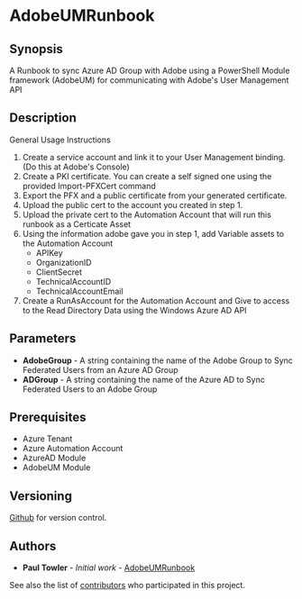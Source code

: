 # AdobeUMRunbook

## Synopsis
A Runbook to sync Azure AD Group with Adobe using a PowerShell Module framework (AdobeUM) for communicating with Adobe's User Management API

## Description
General Usage Instructions</br>
1. Create a service account and link it to your User Management binding. (Do this at Adobe's Console)
2. Create a PKI certificate. You can create a self signed one using the provided Import-PFXCert command
3. Export the PFX and a public certificate from your generated certificate.
4. Upload the public cert to the account you created in step 1.
5. Upload the private cert to the Automation Account that will run this runbook as a Certicate Asset
6. Using the information adobe gave you in step 1, add Variable assets to the Automation Account
    - APIKey
    - OrganizationID
    - ClientSecret
    - TechnicalAccountID
    - TechnicalAccountEmail
7. Create a RunAsAccount for the Automation Account and Give to access to the Read Directory Data using the Windows Azure AD API

## Parameters
- **AdobeGroup** - A string containing the name of the Adobe Group to Sync Federated Users from an Azure AD Group
- **ADGroup** - A string containing the name of the Azure AD to Sync Federated Users to an Adobe Group

## Prerequisites
- Azure Tenant 
- Azure Automation Account
- AzureAD Module 
- AdobeUM Module

## Versioning
[Github](http://github.com/) for version control.

## Authors
* **Paul Towler** - *Initial work* - [AdobeUMRunbook](https://github.com/mrptsai/AdobeUMRunbook)

See also the list of [contributors](https://github.com/mrptsai/AdobeUMRunbook/graphs/contributors) who participated in this project.

